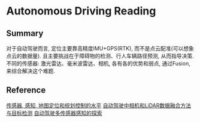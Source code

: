 # Autonomous Driving Reading

## Summary
对于自动驾驶而言, 定位主要靠高精度IMU+GPS(RTK), 而不是点云配准(可以想象点云的数据量). 且主要挑战在于障碍物的检测、行人车辆路径预测, 从而指导决策. 不同的传感器: 激光雷达、毫米波雷达、相机, 各有各的优势和弱点, 通过Fusion, 来综合解决这个难题.

## Reference
[传感器, 感知, 地图定位和规划控制的水平](https://zhuanlan.zhihu.com/p/55581334)
[自动驾驶中相机和LiDAR数据融合方法与目标检测](https://zhuanlan.zhihu.com/p/50654088)
[自动驾驶多传感器感知的探索](https://zhuanlan.zhihu.com/p/77859086)